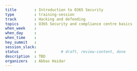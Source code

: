 ```yaml
---
title        : Introduction to O365 Security
type         : training-session
track        : Hacking and defending
topics       : O365 Security and compliance centre basics
when_week    : 
when_day     : 
when_time    : 
hey_summit   : 
session_slack:
status       :           # draft, review-content, done
description  : TBD
organizers   : Abbas Haidar
---
```


